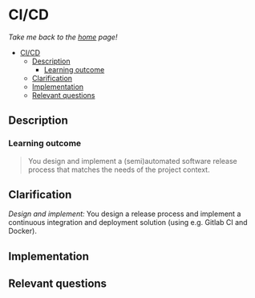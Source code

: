# CI/CD

_Take me back to the [home](../README.md#learning-outcomes) page!_

- [CI/CD](#cicd)
  - [Description](#description)
    - [Learning outcome](#learning-outcome)
  - [Clarification](#clarification)
  - [Implementation](#implementation)
  - [Relevant questions](#relevant-questions)

## Description

### Learning outcome

> You design and implement a (semi)automated software release process that matches the needs of the project context.

## Clarification

_Design and implement:_ You design a release process and implement a continuous integration and deployment solution (using e.g. Gitlab CI and Docker).

## Implementation

## Relevant questions
